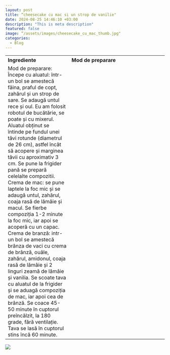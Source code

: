 ```yaml
---
layout: post
title: “cheesecake cu mac si un strop de vanilie"
date: 2024-08-25 14:46:10 +03:00
description: "This is meta description"
featured: false
image: “/assets/images/cheesecake_cu_mac_thumb.jpg"
categories:
  - Blog
---
```


<table style="width: 100%; border-collapse: collapse;">
  <tr>
    <th style="text-align: left;width: 40%;vertical-align: top;">Ingrediente</th>
    <th style="text-align: left;width: 60%;vertical-align: top;">Mod de preparare</th>
  </tr>
  <tr>
    <td style="text-align: left;width: 40%;vertical-align: top;”>
        Ingrediente aluat<br><br>
        220g faina<br><br>
        1/2 lingurită praf de copt<br><br>
        1 praf de sare<br><br>
        50 g zahăr<br><br>
        1 ou<br><br>
        110g unt<br><br>
        Ingrediente cremă de mac<br><br>
        200 ml lapte<br><br>
        200 g mac<br><br>
        50 g unt<br><br>
        50 g zahăr<br><br>
        1 lingurită coajă rasă de lămâie<br><br>
        Ingrediente cremă de brânză <br><br>
        500 g brânză grasă de vaci<br><br>
        200 g cremă de brânză<br><br>
        2 ouă<br><br>
        70 g zahăr<br><br>
        25 g amidon<br><br>
        2 lingurite coajă rasă de lămâie<br><br>
        2 linguri zeamă de lămâie<br><br>
        1 vârf de cutit de praf de vanilie/ esență de vanilie<br><br>
    </td>
    <td style="text-align: left;width: 60%;vertical-align: top;">
      Mod de preparare: Începe cu aluatul: într-un bol se amestecă făina, praful de copt, zahărul și un strop de sare. Se adaugă untul rece și oul. Eu am folosit robotul de bucătărie, se poate și cu mixerul. Aluatul obținut se întinde pe fundul unei tăvi rotunde (diametrul de 26 cm), astfel încât să acopere și marginea tăvii cu aproximativ 3 cm. Se pune la frigider pană se prepară celelalte compozitii.
Crema de mac: se pune laptele la foc mic și se adaugă untul, zahărul, coaja rasă de lămâie și macul. Se fierbe compoziția 1-2 minute la foc mic, iar apoi se acoperă cu un capac.
Crema de branză: intr-un bol se amestecă brânza de vaci cu crema de brânză, ouăle, zahărul, amidonul, coaja rasă de lămâie și 2 linguri zeamă de lămâie și vanilia.
Se scoate tava cu aluatul de la frigider și se aduagă compoziția de mac, iar apoi cea de brânză.
Se coace 45-50 minute în cuptorul preîncălzit, la 180 grade, fără ventilație. Tava se lasă în cuptorul stins încă 60 minute.    
</td>
  </tr>
</table>

![]({{site.baseurl}}/assets/images/post-img.jpg)


